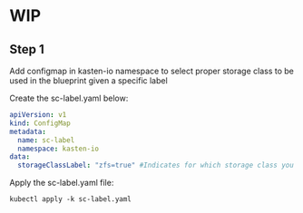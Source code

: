 # WIP
## Step 1
Add configmap in kasten-io namespace to select proper storage class to be used in the blueprint given a specific label

Create the sc-label.yaml below:

```yaml
apiVersion: v1
kind: ConfigMap
metadata:
  name: sc-label
  namespace: kasten-io
data:
  storageClassLabel: "zfs=true" #Indicates for which storage class you want to use the blueprint given a specific label on the storage class TO BE DEFINED
```
Apply the sc-label.yaml file:

`kubectl apply -k sc-label.yaml`


